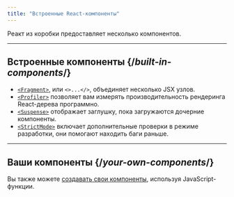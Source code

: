 ```yaml
---
title: "Встроенные React-компоненты"
---
```


<Intro>

Реакт из коробки предоставляет несколько компонентов.

</Intro>

---

## Встроенные компоненты {/*built-in-components*/}

* [`<Fragment>`](/reference/react/Fragment), или `<>...</>`, объединяет несколько JSX узлов.
* [`<Profiler>`](/reference/react/Profiler) позволяет вам измерять производительность рендеринга React-дерева программно.
* [`<Suspense>`](/reference/react/Suspense) отображает заглушку, пока загружаются дочерние компоненты.
* [`<StrictMode>`](/reference/react/StrictMode) включает дополнительные проверки в режиме разработки, они помогают находить баги раньше.

---

## Ваши компоненты {/*your-own-components*/}

Вы также можете [создавать свои компоненты](/learn/your-first-component), используя JavaScript-функции.
